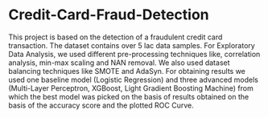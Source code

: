 # Credit-Card-Fraud-Detection
This project is based on the detection of a fraudulent credit card transaction. The dataset contains over 5 lac data samples. For Exploratory Data Analysis, we used different pre-processing techniques like, correlation analysis, min-max scaling and NAN removal. We also used dataset balancing techniques like SMOTE and AdaSyn. For obtaining results we used one baseline model (Logistic Regression) and three advanced models (Multi-Layer Perceptron, XGBoost, Light Gradient Boosting Machine) from which the best model was picked on the basis of results obtained on the basis of the accuracy score and the plotted ROC Curve.
